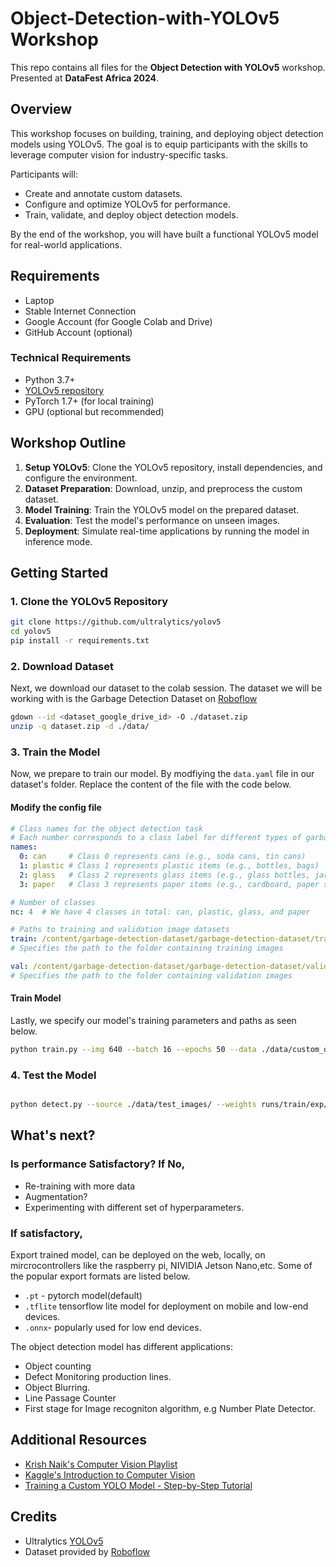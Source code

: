 # Object-Detection-with-YOLOv5 Workshop

This repo contains all files for the **Object Detection with YOLOv5** workshop. Presented at **DataFest Africa 2024**.

## Overview

This workshop focuses on building, training, and deploying object detection models using YOLOv5. The goal is to equip participants with the skills to leverage computer vision for industry-specific tasks.

Participants will:
- Create and annotate custom datasets.
- Configure and optimize YOLOv5 for performance.
- Train, validate, and deploy object detection models.

By the end of the workshop, you will have built a functional YOLOv5 model for real-world applications.

## Requirements

- Laptop
- Stable Internet Connection
- Google Account (for Google Colab and Drive)
- GitHub Account (optional)

### Technical Requirements
- Python 3.7+
- [YOLOv5 repository](https://github.com/ultralytics/yolov5)
- PyTorch 1.7+ (for local training)
- GPU (optional but recommended)

## Workshop Outline

1. **Setup YOLOv5**: Clone the YOLOv5 repository, install dependencies, and configure the environment.
2. **Dataset Preparation**: Download, unzip, and preprocess the custom dataset.
3. **Model Training**: Train the YOLOv5 model on the prepared dataset.
4. **Evaluation**: Test the model's performance on unseen images.
5. **Deployment**: Simulate real-time applications by running the model in inference mode.

## Getting Started

### 1. Clone the YOLOv5 Repository

```bash
git clone https://github.com/ultralytics/yolov5
cd yolov5
pip install -r requirements.txt
```

### 2. Download Dataset
Next, we download our dataset to the colab session. The dataset we will be working with is the Garbage Detection Dataset on [Roboflow ](https://universe.roboflow.com/thai-pham-y5sob/garbage-classify-9ndxx)
```bash
gdown --id <dataset_google_drive_id> -O ./dataset.zip
unzip -q dataset.zip -d ./data/
```
### 3. Train the Model

Now, we prepare to train our model. By modfiying the `data.yaml` file in our dataset's folder. Replace the content of the file with the code below. 

#### Modify the config file 
```yaml
# Class names for the object detection task
# Each number corresponds to a class label for different types of garbage
names:
  0: can     # Class 0 represents cans (e.g., soda cans, tin cans)
  1: plastic # Class 1 represents plastic items (e.g., bottles, bags)
  2: glass   # Class 2 represents glass items (e.g., glass bottles, jars)
  3: paper   # Class 3 represents paper items (e.g., cardboard, paper sheets)

# Number of classes
nc: 4  # We have 4 classes in total: can, plastic, glass, and paper

# Paths to training and validation image datasets
train: /content/garbage-detection-dataset/garbage-detection-dataset/train/images
# Specifies the path to the folder containing training images

val: /content/garbage-detection-dataset/garbage-detection-dataset/valid/images
# Specifies the path to the folder containing validation images


```
#### Train Model
Lastly, we specify our model's training parameters and paths as seen below. 
```bash
python train.py --img 640 --batch 16 --epochs 50 --data ./data/custom_dataset.yaml --weights yolov5s.pt
```
### 4. Test the Model
```bash

python detect.py --source ./data/test_images/ --weights runs/train/exp/weights/best.pt
```
##  What's next?

### Is performance Satisfactory? If No,
- Re-training with more data 
- Augmentation?
- Experimenting with different set of hyperparameters. 

### If satisfactory, 
Export trained model, can be deployed on the web, locally, on mircrocontrollers like the raspberry pi, NIVIDIA Jetson Nano,etc. Some of the popular export formats are listed below. 
- `.pt` -  pytorch model(default) 
- `.tflite` tensorflow lite model for deployment on mobile and low-end devices. 
- `.onnx`- popularly used for low end devices. 

The object detection model has different applications: 
- Object counting
- Defect Monitoring production lines. 
- Object Blurring. 
- Line Passage Counter
- First stage for Image recogniton algorithm, e.g Number Plate Detector.


## Additional Resources
- [Krish Naik's Computer Vision Playlist](https://www.youtube.com/watch?v=jLcuVu5xdDo&t=16s)
- [Kaggle's Introduction to Computer Vision](https://www.kaggle.com/learn/computer-vision)
- [Training a Custom YOLO Model - Step-by-Step Tutorial](https://www.youtube.com/watch?v=GRtgLlwxpc4)

## Credits
- Ultralytics [YOLOv5](https://github.com/ultralytics/yolov5)
- Dataset provided by [Roboflow](https://universe.roboflow.com/)
